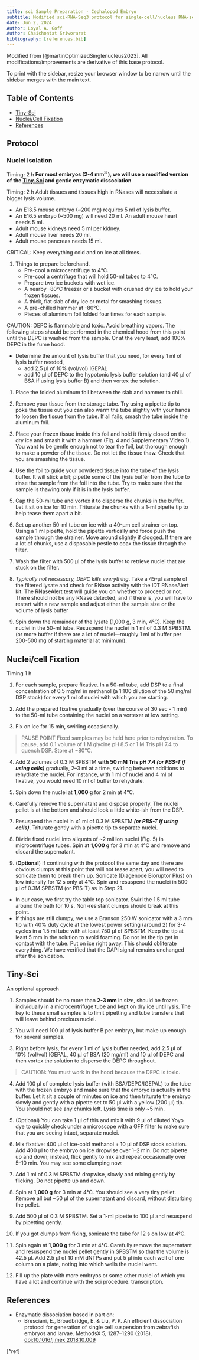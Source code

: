 ```yaml
---
title: sci Sample Preparation - Cephalopod Embryo
subtitle: Modified sci-RNA-Seq3 protocol for single-cell/nucleus RNA-seq of cephalopod embryos (specifically _Doryteuthis pealeii_)
date: Jun 2, 2024
Author: Loyal A. Goff
Author: Chaichontat Sriworarat
bibliography: [references.bib]
---
```


<link href="styles.css" rel="stylesheet"></link>

Modified from [@martinOptimizedSinglenucleus2023].
All modifications/improvements are derivative of this base protocol.

To print with the sidebar, resize your browser window to be narrow until the sidebar merges with the main text.

## Table of Contents
- [Tiny-Sci](#tiny-sci)
- [Nuclei/Cell Fixation](#nucleicell-fixation)
- [References](#references)

## Protocol

### Nuclei isolation

<span class="timing">Timing: 2 h</span>
**For most embryos (2-4 mm<sup>3</sup> ), we will use a modified version of the [Tiny-Sci](#tiny-sci) and gentle enzymatic dissociation**

<aside>

<span class="timing">Timing: 2 h</span>
Adult tissues and tissues high in RNases will necessitate a bigger lysis volume.
 - An E13.5 mouse embryo (~200 mg) requires 5 ml of lysis buffer.
 - An E16.5 embryo (~500 mg) will need 20 ml. An adult mouse heart needs 5 ml.
 - Adult mouse kidneys need 5 ml per kidney.
 - Adult mouse liver needs 20 ml.
 - Adult mouse pancreas needs 15 ml.

</aside>

<span class="critical">CRITICAL:</span> Keep everything cold and on ice at all times.<br>

1. Things to prepare beforehand.
   - Pre-cool a microcentrifuge to 4°C.
   - Pre-cool a centrifuge that will hold 50-ml tubes to 4°C.
   - Prepare two ice buckets with wet ice.
   - A nearby -80°C freezer or a bucket with crushed dry ice to hold your frozen tissues.
   - A thick, flat slab of dry ice or metal for smashing tissues.
   - A pre-chilled hammer at -80°C.
   - Pieces of aluminum foil folded four times for each sample.

<span class="caution">CAUTION:</span> DEPC is flammable and toxic. Avoid breathing vapors. The following steps should be performed in the chemical hood from this point until the DEPC is washed from the sample. Or at the very least, add 100% DEPC in the fume hood.
   - Determine the amount of lysis buffer that you need, for every 1 ml of lysis buffer needed,
     - add 2.5 μl of 10% (vol/vol) IGEPAL
     - add 10 μl of DEPC to the hypotonic lysis buffer solution (and 40 μl of BSA if using lysis buffer B) and then vortex the solution.

1. Place the folded aluminum foil between the slab and hammer to chill.

2. Remove your tissue from the storage tube. Try using a pipette tip to poke the tissue out you can also warm the tube slightly with your hands to loosen the tissue from the tube. If all fails, smash the tube inside the aluminum foil.

3. Place your frozen tissue inside this foil and hold it firmly closed on the dry ice and smash it with a hammer (Fig. 4 and Supplementary Video 1). You want to be gentle enough not to tear the foil, but thorough enough to make a powder of the tissue. <span class="critical">Do not let the tissue thaw.</span> Check that you are smashing the tissue.

4. Use the foil to guide your powdered tissue into the tube of the lysis buffer. It will stick a bit; pipette some of the lysis buffer from the tube to rinse the sample from the foil into the tube. <span class="critical">Try to make sure that the sample is thawing only if it is in the lysis buffer.</span>

5. Cap the 50-ml tube and vortex it to disperse the chunks in the buffer. Let it sit on ice for 10 min. Triturate the chunks with a 1-ml pipette tip to help tease them apart a bit.

6. Set up another 50-ml tube on ice with a 40-μm cell strainer on top. Using a 1 ml pipette, hold the pipette vertically and force push the sample through the strainer. Move around slightly if clogged. If there are a lot of chunks, use a disposable pestle to coax the tissue through the filter.

7. Wash the filter with 500 μl of the lysis buffer to retrieve nuclei that are stuck on the filter.

8. _Typically not necessary, DEPC kills everything_. Take a 45-μl sample of the filtered lysate and check for RNase activity with the IDT RNaseAlert kit. The RNaseAlert test will guide you on whether to proceed or not. There should not be any RNase detected, and if there is, you will have to restart with a new sample and adjust either the sample size or the volume of lysis buffer

10. Spin down the remainder of the lysate (1,000 g, 3 min, 4°C).  Keep the nuclei in the 50-ml tube.  Resuspend the nuclei in 1 ml of 0.3 M SPBSTM. (or more buffer if there are a lot of nuclei—roughly 1 ml of buffer per 200-500 mg of starting material at minimum).


## Nuclei/cell Fixation

<span class="timing">Timing 1 h</span>

1. For each sample, prepare fixative. In a 50-ml tube, add DSP to a final concentration of 0.5 mg/ml in methanol (a 1:100 dilution of the  50 mg/ml DSP stock) for every 1 ml of nuclei with which you are starting.

2. Add the prepared fixative gradually (over the course of 30 sec - 1 min) to the 50-ml tube containing the nuclei on a vortexer at low setting.

3. Fix on ice for 15 min, swirling occasionally.

> <span class="pause">PAUSE POINT</span> Fixed samples may be held here prior to rehydration. To pause, add 0.1 volume of 1 M glycine pH 8.5 or 1 M Tris pH 7.4 to quench DSP. Store at −80°C.

4. Add 2 volumes of 0.3 M SPBSTM **with 50 mM Tris pH 7.4 _(or PBS-T if using cells)_** gradually, 2–3 ml at a time, swirling between additions to rehydrate the nuclei. For instance, with 1 ml of nuclei and 4 ml of fixative, you would need 10 ml of buffer to rehydrate.

5. Spin down the nuclei at **1,000 g** for 2 min at 4°C.

6. Carefully remove the supernatant and dispose properly. The nuclei pellet is at the bottom and should look a little white-ish from the DSP.

7. Resuspend the nuclei in ≥1 ml of 0.3 M SPBSTM **_(or PBS-T if using cells)_**. Triturate gently with a pipette tip to separate nuclei.
 
8. Divide fixed nuclei into aliquots of ~2 million nuclei (Fig. 5) in microcentrifuge tubes. Spin at **1,000 g** for 3 min at 4°C and remove and discard the supernatant.

9. (**Optional**) If continuing with the protocol the same day and there are obvious clumps at this point that will not tease apart, you will need to sonicate them to break them up. Sonicate (Diagenode Bioruptor Plus) on low intensity for 12 s only at 4°C. Spin and resuspend the nuclei in 500 μl of 0.3M SPBSTM (or PBS-T) as in Step 21.

  - In our case, we first try the table top sonicator. Swirl the 1.5 ml tube around the bath for 10 s. Non-resistant clumps should break at this point.
  - If things are still clumpy, we use a Branson 250 W sonicator with a 3 mm tip with 40% duty cycle at the lowest power setting (around 2) for 3-4 cycles in a 1.5 ml tube with at least 750 μl of SPBSTM. Keep the tip at least 5 mm in the solution to avoid foaming. Do not let the tip get in contact with the tube. Put on ice right away. This should obliterate everything. We have verified that the DAPI signal remains unchanged after the sonication.


## Tiny-Sci

An optional approach

1. Samples should be no more than **2-3 mm** in size, should be frozen individually in a microcentrifuge tube and kept on dry ice until lysis. The key to these small samples is to limit pipetting  and tube transfers that will leave behind precious nuclei.

2. You will need 100 μl of lysis buffer B per embryo, but make up enough for several samples.

3. Right before lysis, for every 1 ml of lysis buffer needed, add 2.5 μl of 10% (vol/vol) IGEPAL, 40 μl of BSA (20 mg/ml) and 10 μl of DEPC and then vortex the solution to disperse the DEPC throughout.

> <span class="caution">CAUTION:</span> You must work in the hood because the DEPC is toxic.

4. Add 100 μl of complete lysis buffer (with BSA/DEPC/IGEPAL) to the tube with the frozen embryo and make sure that the embryo is actually in the buffer. Let it sit a couple of minutes on ice and then triturate the embryo slowly and gently with a pipette set to 50 μl with a yellow (200 μl) tip. You should not see any chunks left. Lysis time is only ~5 min.

5. (Optional) You can take 1 μl of this and mix it with 9 μl of diluted Yoyo dye to quickly check under a microscope with a GFP filter to make sure that you are seeing intact, separate nuclei.

6. Mix fixative: 400 μl of ice-cold methanol + 10 μl of DSP stock solution. Add 400 μl to the embryo on ice dropwise over 1–2 min. Do not pipette up and down; instead, flick gently to mix and repeat occasionally over 5–10 min. You may see some clumping now.

7. Add 1 ml of 0.3 M SPBSTM dropwise, slowly and mixing gently by flicking. Do not pipette up and down.

8. Spin at **1,000 g** for 3 min at 4°C. You should see a very tiny pellet. Remove all but ~50 μl of the supernatant and discard, without disturbing the pellet.

9. Add 500 μl of 0.3 M SPBSTM. Set a 1-ml pipette to 100 μl and resuspend by pipetting gently.

10. If you got clumps from fixing, sonicate the tube for 12 s on low at 4°C.

11. Spin again at **1,000 g** for 3 min at 4°C. Carefully remove the supernatant and resuspend the nuclei pellet gently in SPBSTM so that the volume is 42.5 μl. Add 2.5 μl of 10 mM dNTPs and put 5 μl into each well of one column on a plate, noting into which wells the nuclei went.

12. Fill up the plate with more embryos or some other nuclei of which you have a lot and continue with the sci procedure.
transcription.

## References
- Enzymatic dissociation based in part on:
  + Bresciani, E., Broadbridge, E. & Liu, P. P. An efficient dissociation protocol for generation of single cell suspension from zebrafish embryos and larvae. MethodsX 5, 1287–1290 (2018). [doi:10.1016/j.mex.2018.10.009](https://doi.org/10.1016/j.mex.2018.10.009)
  
[^ref]

